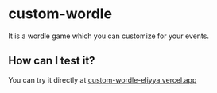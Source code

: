# custom-wordle
It is a wordle game which you can customize for your events.

## How can I test it?

You can try it directly at [custom-wordle-eliyya.vercel.app](https://custom-wordle-eliyya.vercel.app/)